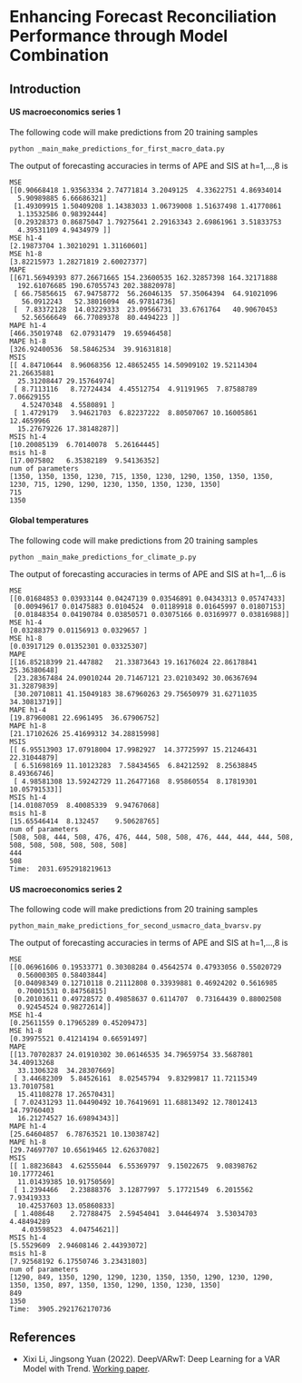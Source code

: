 # Enhancing Forecast Reconciliation Performance through Model Combination
## Introduction

#### US macroeconomics series 1
The following code will make predictions from 20 training samples
```
python _main_make_predictions_for_first_macro_data.py
```
The output of forecasting accuracies in terms of APE and SIS at h=1,...,8 is 
```
MSE
[[0.90668418 1.93563334 2.74771814 3.2049125  4.33622751 4.86934014
  5.90989885 6.66686321]
 [1.49309915 1.50409208 1.14383033 1.06739008 1.51637498 1.41770861
  1.13532586 0.98392444]
 [0.29328373 0.86875047 1.79275641 2.29163343 2.69861961 3.51833753
  4.39531109 4.9434979 ]]
MSE h1-4
[2.19873704 1.30210291 1.31160601]
MSE h1-8
[3.82215973 1.28271819 2.60027377]
MAPE
[[671.56949393 877.26671665 154.23600535 162.32857398 164.32171888
  192.61076685 190.67055743 202.38820978]
 [ 66.75856615  67.94758772  56.26046135  57.35064394  64.91021096
   56.0912243   52.38016094  46.97814736]
 [  7.83372128  14.03229333  23.09566731  33.6761764   40.90670453
   52.56566649  66.77089378  80.4494223 ]]
MAPE h1-4
[466.35019748  62.07931479  19.65946458]
MAPE h1-8
[326.92400536  58.58462534  39.91631818]
MSIS
[[ 4.84710644  8.96068356 12.48652455 14.50909102 19.52114304 21.26635881
  25.31208447 29.15764974]
 [ 8.7113116   8.72724434  4.45512754  4.91191965  7.87588789  7.06629155
   4.52470348  4.5580891 ]
 [ 1.4729179   3.94621703  6.82237222  8.80507067 10.16005861 12.4659966
  15.27679226 17.38148287]]
MSIS h1-4
[10.20085139  6.70140078  5.26164445]
msis h1-8
[17.0075802   6.35382189  9.54136352]
num of parameters
[1350, 1350, 1350, 1230, 715, 1350, 1230, 1290, 1350, 1350, 1350, 1230, 715, 1290, 1290, 1230, 1350, 1350, 1230, 1350]
715
1350
```

#### Global temperatures
The following code will make predictions from 20 training samples
```
python _main_make_predictions_for_climate_p.py
```
The output of forecasting accuracies in terms of APE and SIS at h=1,...6 is 
```
MSE
[[0.01684853 0.03933144 0.04247139 0.03546891 0.04343313 0.05747433]
 [0.00949617 0.01475883 0.0104524  0.01189918 0.01645997 0.01807153]
 [0.01848354 0.04190784 0.03850571 0.03075166 0.03169977 0.03816988]]
MSE h1-4
[0.03288379 0.01156913 0.0329657 ]
MSE h1-8
[0.03917129 0.01352301 0.03325307]
MAPE
[[16.85218399 21.447882   21.33873643 19.16176024 22.86178841 25.36380648]
 [23.28367484 24.09010244 20.71467121 23.02103492 30.06367694 31.32879839]
 [30.20710811 41.15049183 38.67960263 29.75650979 31.62711035 34.30813719]]
MAPE h1-4
[19.87960081 22.6961495  36.67906752]
MAPE h1-8
[21.17102626 25.41699312 34.28815998]
MSIS
[[ 6.95513903 17.07918004 17.9982927  14.37725997 15.21246431 22.31044879]
 [ 6.51698169 11.10123283  7.58434565  6.84212592  8.25638845  8.49366746]
 [ 4.98581308 13.59242729 11.26477168  8.95860554  8.17819301 10.05791533]]
MSIS h1-4
[14.01087059  8.40085339  9.94767068]
msis h1-8
[15.65546414  8.132457    9.50628765]
num of parameters
[508, 508, 444, 508, 476, 476, 444, 508, 508, 476, 444, 444, 444, 508, 508, 508, 508, 508, 508, 508]
444
508
Time:  2031.6952918219613
```

#### US macroeconomics series 2
The following code will make predictions from 20 training samples
```
python_main_make_predictions_for_second_usmacro_data_bvarsv.py
```
The output of forecasting accuracies in terms of APE and SIS at h=1,...,8 is 
```
MSE
[[0.06961606 0.19533771 0.30308284 0.45642574 0.47933056 0.55020729
  0.56000305 0.58403844]
 [0.04098349 0.12710118 0.21112808 0.33939881 0.46924202 0.5616985
  0.70001531 0.84756815]
 [0.20103611 0.49728572 0.49858637 0.6114707  0.73164439 0.88002508
  0.92454524 0.98272614]]
MSE h1-4
[0.25611559 0.17965289 0.45209473]
MSE h1-8
[0.39975521 0.41214194 0.66591497]
MAPE
[[13.70702837 24.01910302 30.06146535 34.79659754 33.5687801  34.40913268
  33.1306328  34.28307669]
 [ 3.44682309  5.84526161  8.02545794  9.83299817 11.72115349 13.70107581
  15.41108278 17.26570431]
 [ 7.02431293 11.04490492 10.76419691 11.68813492 12.78012413 14.79760403
  16.21274527 16.69894343]]
MAPE h1-4
[25.64604857  6.78763521 10.13038742]
MAPE h1-8
[29.74697707 10.65619465 12.62637082]
MSIS
[[ 1.88236843  4.62555044  6.55369797  9.15022675  9.08398762 10.17772461
  11.01439385 10.91750569]
 [ 1.2394466   2.23888376  3.12877997  5.17721549  6.2015562   7.93419333
  10.42537603 13.05860833]
 [ 1.408648    2.72788475  2.59454041  3.04464974  3.53034703  4.48494289
   4.03598523  4.04754621]]
MSIS h1-4
[5.5529609  2.94608146 2.44393072]
msis h1-8
[7.92568192 6.17550746 3.23431803]
num of parameters
[1290, 849, 1350, 1290, 1290, 1230, 1350, 1350, 1290, 1230, 1290, 1350, 1350, 897, 1350, 1350, 1290, 1350, 1230, 1350]
849
1350
Time:  3905.2921762170736
```

References
----------

- Xixi Li, Jingsong Yuan (2022).  DeepVARwT: Deep Learning for a VAR Model with Trend.  [Working paper](https://arxiv.org/abs/2209.10587).



